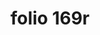 ---
layout: edition
title: folio 169r
manuscript: Turin, Biblioteca Nazionale, MS N.III.19
sigla: T
iip: t169r.tif
milestone: 337
---